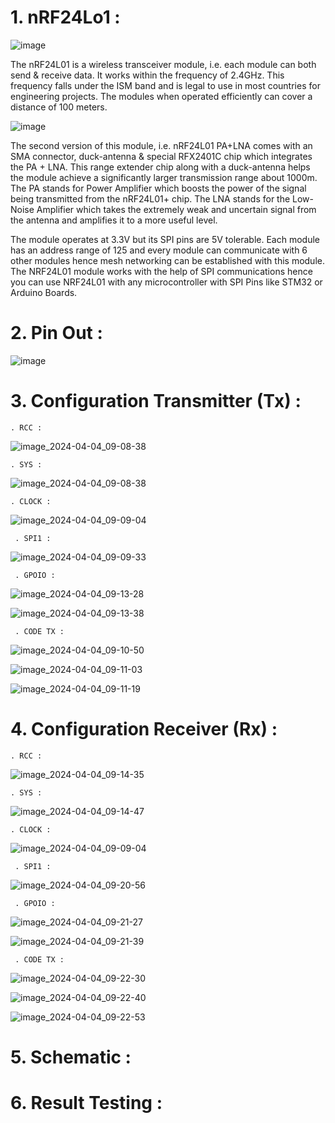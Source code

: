 # 1. nRF24Lo1 :

![image](https://github.com/TepmarotdanielZ/nRF24L01/assets/139426571/cf88f439-4ad9-4b20-a680-f3a3c2186276)

The nRF24L01 is a wireless transceiver module, i.e. each module can both send & receive data. It works within the frequency of 2.4GHz. This frequency falls under the ISM band and is legal to use in most countries for engineering projects. The modules when operated efficiently can cover a distance of 100 meters.

![image](https://github.com/TepmarotdanielZ/nRF24L01/assets/139426571/e6d5b25a-6853-44fc-a167-f4c527a6703b)

The second version of this module, i.e. nRF24L01 PA+LNA comes with an SMA connector, duck-antenna & special RFX2401C chip which integrates the PA + LNA. This range extender chip along with a duck-antenna helps the module achieve a significantly larger transmission range about 1000m. The PA stands for Power Amplifier which boosts the power of the signal being transmitted from the nRF24L01+ chip. The LNA stands for the Low-Noise Amplifier which takes the extremely weak and uncertain signal from the antenna and amplifies it to a more useful level.

The module operates at 3.3V but its SPI pins are 5V tolerable. Each module has an address range of 125 and every module can communicate with 6 other modules hence mesh networking can be established with this module. The NRF24L01 module works with the help of SPI communications hence you can use NRF24L01 with any microcontroller with SPI Pins like STM32 or Arduino Boards.

# 2. Pin Out :

![image](https://github.com/TepmarotdanielZ/nRF24L01/assets/139426571/6d7785fd-8063-4a61-8fd3-1dabee6f1d30)

# 3. Configuration Transmitter (Tx) :

    . RCC : 

![image_2024-04-04_09-08-38](https://github.com/TepmarotdanielZ/nRF24L01/assets/139426571/386afd42-2c1e-488c-bc31-079116cb200c)

    . SYS :

![image_2024-04-04_09-08-38](https://github.com/TepmarotdanielZ/nRF24L01/assets/139426571/073bd54f-5b44-4bbd-98d9-99574ffb956b)


    . CLOCK :

![image_2024-04-04_09-09-04](https://github.com/TepmarotdanielZ/nRF24L01/assets/139426571/5170551e-a206-40f1-aec6-88f121cdba64)

     . SPI1 :

![image_2024-04-04_09-09-33](https://github.com/TepmarotdanielZ/nRF24L01/assets/139426571/641ef729-ff42-4b7d-8e71-b54ba0e5cc40)

     . GPOIO :

![image_2024-04-04_09-13-28](https://github.com/TepmarotdanielZ/nRF24L01/assets/139426571/93aa56e5-f2ba-4212-be24-d124e0e5b070)

![image_2024-04-04_09-13-38](https://github.com/TepmarotdanielZ/nRF24L01/assets/139426571/66e9e13c-650f-4057-8f83-ea00e9eaafd8)

     . CODE TX :

![image_2024-04-04_09-10-50](https://github.com/TepmarotdanielZ/nRF24L01/assets/139426571/2004ca03-5f32-4f73-b03b-9bfd883560bd)

![image_2024-04-04_09-11-03](https://github.com/TepmarotdanielZ/nRF24L01/assets/139426571/32c8bd5a-86ac-487b-bbe0-9346c3384a2a)

![image_2024-04-04_09-11-19](https://github.com/TepmarotdanielZ/nRF24L01/assets/139426571/83a223f8-f9ff-4493-9375-d80e3d978ac6)

# 4. Configuration Receiver (Rx) :

    . RCC : 

![image_2024-04-04_09-14-35](https://github.com/TepmarotdanielZ/nRF24L01/assets/139426571/bc0481e8-0961-4cc0-a83f-973820508718)

    . SYS :

![image_2024-04-04_09-14-47](https://github.com/TepmarotdanielZ/nRF24L01/assets/139426571/967c73f0-f9e2-427b-b6e1-151591ae355b)

    . CLOCK :

![image_2024-04-04_09-09-04](https://github.com/TepmarotdanielZ/nRF24L01/assets/139426571/5170551e-a206-40f1-aec6-88f121cdba64)

     . SPI1 :

![image_2024-04-04_09-20-56](https://github.com/TepmarotdanielZ/nRF24L01/assets/139426571/bebf64b6-5aba-41ef-b534-4c4dc9024687)

     . GPOIO :

![image_2024-04-04_09-21-27](https://github.com/TepmarotdanielZ/nRF24L01/assets/139426571/4acf6cae-dec4-4611-8c9d-498a7a243bf0)

![image_2024-04-04_09-21-39](https://github.com/TepmarotdanielZ/nRF24L01/assets/139426571/3d2b09c1-0ea8-4b3a-b9b7-178466c212c7)

     . CODE TX :

![image_2024-04-04_09-22-30](https://github.com/TepmarotdanielZ/nRF24L01/assets/139426571/be43e8fb-fe87-4e8f-b85e-562d3fdc6790)

![image_2024-04-04_09-22-40](https://github.com/TepmarotdanielZ/nRF24L01/assets/139426571/e2cf4c03-bf05-4994-995f-8d48464ce489)

![image_2024-04-04_09-22-53](https://github.com/TepmarotdanielZ/nRF24L01/assets/139426571/b510c589-6461-42ab-9269-efe9c4266a91)

# 5. Schematic :
# 6. Result Testing :
